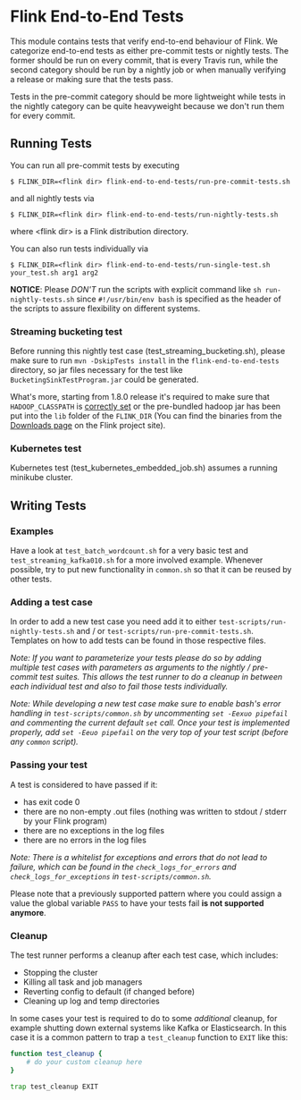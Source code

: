# Flink End-to-End Tests

This module contains tests that verify end-to-end behaviour of Flink. We
categorize end-to-end tests as either pre-commit tests or nightly tests. The
former should be run on every commit, that is every Travis run, while the second
category should be run by a nightly job or when manually verifying a release or
making sure that the tests pass.

Tests in the pre-commit category should be more lightweight while tests in the
nightly category can be quite heavyweight because we don't run them for every
commit.

## Running Tests
You can run all pre-commit tests by executing

```
$ FLINK_DIR=<flink dir> flink-end-to-end-tests/run-pre-commit-tests.sh
```

and all nightly tests via

```
$ FLINK_DIR=<flink dir> flink-end-to-end-tests/run-nightly-tests.sh
```

where \<flink dir\> is a Flink distribution directory.

You can also run tests individually via

```
$ FLINK_DIR=<flink dir> flink-end-to-end-tests/run-single-test.sh your_test.sh arg1 arg2
```

**NOTICE**: Please _DON'T_ run the scripts with explicit command like ```sh run-nightly-tests.sh``` since ```#!/usr/bin/env bash``` is specified as the header of the scripts to assure flexibility on different systems.

### Streaming bucketing test

Before running this nightly test case (test_streaming_bucketing.sh), please make sure to run `mvn -DskipTests install` in the `flink-end-to-end-tests` directory, so jar files necessary for the test like `BucketingSinkTestProgram.jar` could be generated.

What's more, starting from 1.8.0 release it's required to make sure that `HADOOP_CLASSPATH` is [correctly set](https://ci.apache.org/projects/flink/flink-docs-stable/ops/deployment/hadoop.html) or the pre-bundled hadoop jar has been put into the `lib` folder of the `FLINK_DIR` (You can find the binaries from the [Downloads page](http://flink.apache.org/downloads.html) on the Flink project site).

### Kubernetes test

Kubernetes test (test_kubernetes_embedded_job.sh) assumes a running minikube cluster.

## Writing Tests

### Examples
Have a look at `test_batch_wordcount.sh` for a very basic test and
`test_streaming_kafka010.sh` for a more involved example. Whenever possible, try
to put new functionality in `common.sh` so that it can be reused by other tests.

### Adding a test case
In order to add a new test case you need add it to either `test-scripts/run-nightly-tests.sh` and / or `test-scripts/run-pre-commit-tests.sh`. Templates on how to add tests can be found in those respective files.

_Note: If you want to parameterize your tests please do so by adding multiple test cases with parameters as arguments to the nightly / pre-commit test suites. This allows the test runner to do a cleanup in between each individual test and also to fail those tests individually._

_Note: While developing a new test case make sure to enable bash's error handling in `test-scripts/common.sh` by uncommenting `set -Eexuo pipefail` and commenting the current default `set` call. Once your test is implemented properly, add `set -Eeuo pipefail` on the very top of your test script (before any `common` script)._

### Passing your test
A test is considered to have passed if it:
- has exit code 0
- there are no non-empty .out files (nothing was written to stdout / stderr by your Flink program)
- there are no exceptions in the log files
- there are no errors in the log files

_Note: There is a whitelist for exceptions and errors that do not lead to failure, which can be found in the `check_logs_for_errors` and `check_logs_for_exceptions` in `test-scripts/common.sh`._

Please note that a previously supported pattern where you could assign a value the global variable `PASS` to have your tests fail **is not supported anymore**.

### Cleanup
The test runner performs a cleanup after each test case, which includes:
- Stopping the cluster
- Killing all task and job managers
- Reverting config to default (if changed before)
- Cleaning up log and temp directories

In some cases your test is required to do to some *additional* cleanup, for example shutting down external systems like Kafka or Elasticsearch. In this case it is a common pattern to trap a `test_cleanup` function to `EXIT` like this:

```sh
function test_cleanup {
    # do your custom cleanup here
}

trap test_cleanup EXIT
```
